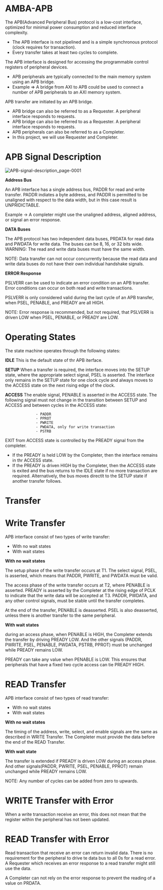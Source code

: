 # AMBA-APB
The APB(Advanced Peripheral Bus) protocol is a low-cost interface, optimized for minimal power consumption and reduced interface complexity.
- The APB interface is not pipelined and is a simple synchronous protocol (clock requires for transaction).
- Every transfer takes at least two cycles to complete.

The APB interface is designed for accessing the programmable control registers of peripheral devices. 
- APB peripherals are typically connected to the main memory system using an APB bridge. 
- Example => A bridge from AXI to APB could be used to connect a number of APB peripherals to an AXI memory system.

APB transfer are initiated by an APB bridge. 
- APB bridge can also be referred to as a Requester. A peripheral interface responds to requests. 
- APB bridge can also be referred to as a Requester. A peripheral interface responds to requests.
- APB peripherals can also be referred to as a Completer. 
- In this project, we will use Requester and Completer.

# APB Signal Description
![APB-signal-description_page-0001](https://github.com/asimkhan8107/APB/assets/110652576/5a9a5e22-5355-42f9-bd31-2aec87d0cebd)

**Address Bus**

An APB interface has a single address bus, PADDR for read and write transfer. PADDR indiates a byte address, and PADDR is permitted to be unaligned with respect to the data width, but in this case result is UNPRIDICTABLE. 

Example -> A completer might use the unaligned address, aligned address, or signal an error response.

**DATA Buses**   

The APB protocol has two independent data buses, PRDATA for read data and PWDATA for write data. The buses can be 8, 16, or 32 bits wide. 
WARNING: The read and write data buses must have the same width.

NOTE: Data transfer can not occur concurrently because the read data and write data buses do not have their own individual handshake signals.

**ERROR Response**

PSLVERR can be used to indicate an error condition on an APB transfer. Error conditions can occur on both read and write transactions.

PSLVERR is only considered valid during the last cycle of an APB transfer, when PSEL, PENABLE, and PREADY are all HIGH.

NOTE: Error response is recommended, but not required, that PSLVERR is driven LOW when PSEL, PENABLE, or PREADY are LOW.

# Operating States 
The state machine operates through the following states:

**IDLE**    This is the default state of thr APB iterface.

**SETUP**   When a transfer is required, the interface moves into the SETUP state, where the appropriate select signal, PSEL is asserted. The interface only remains in the SETUP state for one clock cycle and always moves to the ACCESS state on the next rising edge of the clock.

**ACCESS**  The enable signal, PENABLE is asserted in the ACCESS state. The following signal must not change in the transition between SETUP and ACCESS and between cycles in the ACCESS state:

                  - PADDR
                  - PPROT
                  - PWRITE
                  - PWDATA, only for write transaction
                  - PSTRB

EXIT from ACCESS state is controlled by the PREADY signal from the completer.
- If the PREADY is held LOW by the Completer, then the interface remains in thr ACCESS state.
- If the PREADY is driven HIGH by the Completer, then the ACCESS state is exited and the bus returns to the IDLE state if no more transaction are required. Alternatively, the bus moves directlt to the SETUP state if another transfer follows.

# Transfer

# Write Transfer
APB interface consist of two types of write transfer:
- With no wait states
- With wait states

**With no wait states**

The setup phase of the write transfer occurs at T1. The select signal, PSEL, is asserted, which means that PADDR, PWRITE, and PWDATA must be valid.

The access phase of the write transfer occurs at T2, where PENABLE is asserted. PREADY is asserted by the Completer at the rising edge of PCLK to indicate that the write data will be accepted at T3. PADDR, PWDATA, and any other control signals, must be stable until the transfer completes.

At the end of the transfer, PENABLE is deasserted. PSEL is also deasserted, unless there is another transfer to the same peripheral.

**With wait states**

during an access phase, when PENABLE is HIGH, the Completer extends the transfer by driving PREADY LOW. And the other signals (PADDR, PWRITE, PSEL, PENABLE, PWDATA, PSTRB, PPROT) must be unchanged while PREADY remains LOW.

PREADY can take any value when PENABLE is LOW. This ensures that peripherals that have a fixed two cycle access can tie PREADY HIGH.

# READ Transfer
APB interface consist of two types of read transfer:
- With no wait states
- With wait states

**With no wait states**

The timing of the address, write, select, and enable signals are the same as described in WRITE Transfer. The Completer must provide the data before the end of the READ Transfer. 

**With wait state**

The transfer is extended if PREADY is driven LOW during an access phase. And other signals(PADDR, PWRITE, PSEL, PENABLE, PPROT) remain unchanged while PREADY remains LOW.

NOTE: Any number of cycles can be added from zero to upwards. 

# WRITE Transfer with Error

When a write transaction receive an error, this does not mean that the register within the peripheral has not been updated.

# READ Transfer with Error

Read transaction that receive an error can return invalid data. There is no requirement for the peripheral to drive te data bus to all 0s for a read error. A Requester which receives an error response to a read transfer might still use the data.

A Completer can not rely on the error response to prevent the reading of a value on PRDATA.






                  




